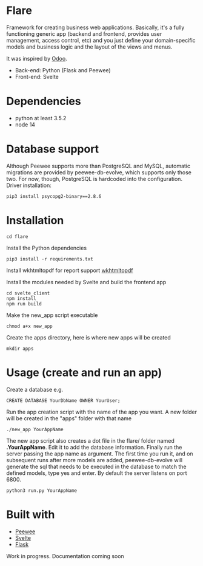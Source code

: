 # Flare
Framework for creating business web applications. Basically, it's a fully functioning generic app (backend and frontend, provides user management, access control, etc) and you just define your domain-specific models and business logic and the layout of the views and menus.

It was inspired by [Odoo](https://odoo.com).

- Back-end: Python (Flask and Peewee)
- Front-end: Svelte

# Dependencies
- python at least 3.5.2
- node 14

# Database support
Although Peewee supports more than PostgreSQL and MySQL, automatic migrations are provided by peewee-db-evolve, which supports only those two. For now, though, PostgreSQL is hardcoded into the configuration. Driver installation:

    pip3 install psycopg2-binary==2.8.6

# Installation
    cd flare

Install the Python dependencies

    pip3 install -r requirements.txt

Install wkhtmltopdf for report support
    [wkhtmltopdf](https://wkhtmltopdf.org/downloads.html)
    
Install the modules needed by Svelte and build the frontend app

    cd svelte_client
    npm install
    npm run build
    
Make the new_app script executable

    chmod a+x new_app

Create the apps directory, here is where new apps will be created

    mkdir apps

# Usage (create and run an app)
Create a database e.g.

    CREATE DATABASE YourDbName OWNER YourUser;

Run the app creation script with the name of the app you want. A new folder will be created in the "apps" folder with that name

    ./new_app YourAppName

The new app script also creates a dot file in the flare/ folder named **.YourAppName**. Edit it to add the database information. Finally run the server passing the app name as argument. The first time you run it, and on subsequent runs after more models are added, peewee-db-evolve will generate the sql that needs to be executed in the database to match the defined models, type yes and enter. By default the server listens on port 6800.

    python3 run.py YourAppName

# Built with
- [Peewee](http://docs.peewee-orm.com/en/latest/)
- [Svelte](https://svelte.dev/)
- [Flask](https://flask.palletsprojects.com/)


Work in progress. Documentation coming soon
